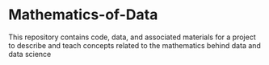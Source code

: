 # Mathematics-of-Data
This repository contains code, data, and associated materials for a project to describe and teach concepts related to the mathematics behind data and data science

